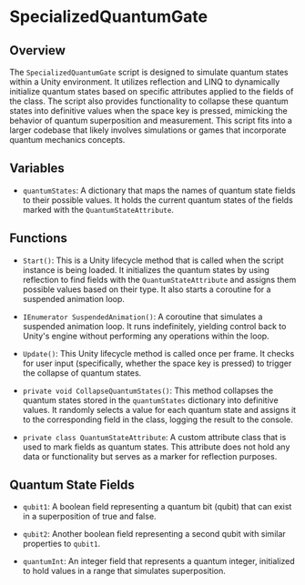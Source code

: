 # SpecializedQuantumGate

## Overview
The `SpecializedQuantumGate` script is designed to simulate quantum states within a Unity environment. It utilizes reflection and LINQ to dynamically initialize quantum states based on specific attributes applied to the fields of the class. The script also provides functionality to collapse these quantum states into definitive values when the space key is pressed, mimicking the behavior of quantum superposition and measurement. This script fits into a larger codebase that likely involves simulations or games that incorporate quantum mechanics concepts.

## Variables
- `quantumStates`: A dictionary that maps the names of quantum state fields to their possible values. It holds the current quantum states of the fields marked with the `QuantumStateAttribute`.

## Functions
- `Start()`: This is a Unity lifecycle method that is called when the script instance is being loaded. It initializes the quantum states by using reflection to find fields with the `QuantumStateAttribute` and assigns them possible values based on their type. It also starts a coroutine for a suspended animation loop.

- `IEnumerator SuspendedAnimation()`: A coroutine that simulates a suspended animation loop. It runs indefinitely, yielding control back to Unity's engine without performing any operations within the loop.

- `Update()`: This Unity lifecycle method is called once per frame. It checks for user input (specifically, whether the space key is pressed) to trigger the collapse of quantum states.

- `private void CollapseQuantumStates()`: This method collapses the quantum states stored in the `quantumStates` dictionary into definitive values. It randomly selects a value for each quantum state and assigns it to the corresponding field in the class, logging the result to the console.

- `private class QuantumStateAttribute`: A custom attribute class that is used to mark fields as quantum states. This attribute does not hold any data or functionality but serves as a marker for reflection purposes.

## Quantum State Fields
- `qubit1`: A boolean field representing a quantum bit (qubit) that can exist in a superposition of true and false.
  
- `qubit2`: Another boolean field representing a second qubit with similar properties to `qubit1`.

- `quantumInt`: An integer field that represents a quantum integer, initialized to hold values in a range that simulates superposition.